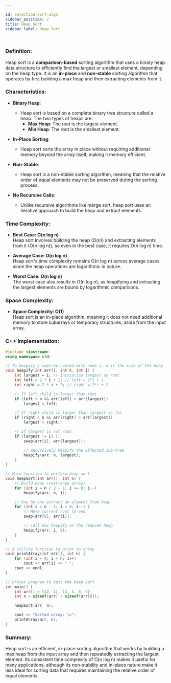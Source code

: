 ```yaml
---

id: selection-sort-algo  
sidebar_position: 2  
title: Heap Sort  
sidebar_label: Heap Sort  

---
```


### Definition:

Heap sort is a **comparison-based** sorting algorithm that uses a binary heap data structure to efficiently find the largest or smallest element, depending on the heap type. It is an **in-place** and **non-stable** sorting algorithm that operates by first building a max heap and then extracting elements from it.

### Characteristics:

- **Binary Heap**:
  - Heap sort is based on a complete binary tree structure called a heap. The two types of heaps are:
    - **Max Heap**: The root is the largest element.
    - **Min Heap**: The root is the smallest element.

- **In-Place Sorting**:
  - Heap sort sorts the array in place without requiring additional memory beyond the array itself, making it memory efficient.

- **Non-Stable**:
  - Heap sort is a non-stable sorting algorithm, meaning that the relative order of equal elements may not be preserved during the sorting process.

- **No Recursive Calls**:
  - Unlike recursive algorithms like merge sort, heap sort uses an iterative approach to build the heap and extract elements.

### Time Complexity:

- **Best Case: O(n log n)**  
  Heap sort involves building the heap (O(n)) and extracting elements from it (O(n log n)), so even in the best case, it requires O(n log n) time.

- **Average Case: O(n log n)**  
  Heap sort's time complexity remains O(n log n) across average cases since the heap operations are logarithmic in nature.

- **Worst Case: O(n log n)**  
  The worst case also results in O(n log n), as heapifying and extracting the largest elements are bound by logarithmic comparisons.

### Space Complexity:

- **Space Complexity: O(1)**  
  Heap sort is an in-place algorithm, meaning it does not need additional memory to store subarrays or temporary structures, aside from the input array.

### C++ Implementation:

```cpp
#include <iostream>
using namespace std;

// To heapify a subtree rooted with node i, n is the size of the heap
void heapify(int arr[], int n, int i) {
    int largest = i; // Initialize largest as root
    int left = 2 * i + 1; // left = 2*i + 1
    int right = 2 * i + 2; // right = 2*i + 2

    // If left child is larger than root
    if (left < n && arr[left] > arr[largest])
        largest = left;

    // If right child is larger than largest so far
    if (right < n && arr[right] > arr[largest])
        largest = right;

    // If largest is not root
    if (largest != i) {
        swap(arr[i], arr[largest]);

        // Recursively heapify the affected sub-tree
        heapify(arr, n, largest);
    }
}

// Main function to perform heap sort
void heapSort(int arr[], int n) {
    // Build heap (rearrange array)
    for (int i = n / 2 - 1; i >= 0; i--)
        heapify(arr, n, i);

    // One by one extract an element from heap
    for (int i = n - 1; i > 0; i--) {
        // Move current root to end
        swap(arr[0], arr[i]);

        // Call max heapify on the reduced heap
        heapify(arr, i, 0);
    }
}

// A utility function to print an array
void printArray(int arr[], int n) {
    for (int i = 0; i < n; i++)
        cout << arr[i] << " ";
    cout << endl;
}

// Driver program to test the heap sort
int main() {
    int arr[] = {12, 11, 13, 5, 6, 7};
    int n = sizeof(arr) / sizeof(arr[0]);

    heapSort(arr, n);

    cout << "Sorted array: \n";
    printArray(arr, n);
}
```

### Summary:

Heap sort is an efficient, in-place sorting algorithm that works by building a max heap from the input array and then repeatedly extracting the largest element. Its consistent time complexity of O(n log n) makes it useful for many applications, although its non-stability and in-place nature make it less ideal for sorting data that requires maintaining the relative order of equal elements.
